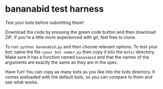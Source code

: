 # bananabid test harness

Test your bots before submitting them!

Download the code by pressing the green code button and then download ZIP. If you're a little more experienced with git, feel free to clone.

To run: `python bananabid.py` and then choose relevant options.
To test your bot: name the file `<your bot name>.py` then copy it into the `bots/` directory. Make sure it has a function named `bananabid` and that the names of the arguments are exactly the same as they are in the spec.

Have fun! You can copy as many bots as you like into the bots directory. It comes preloaded with the default bots, so you can compare to them and see what works.
